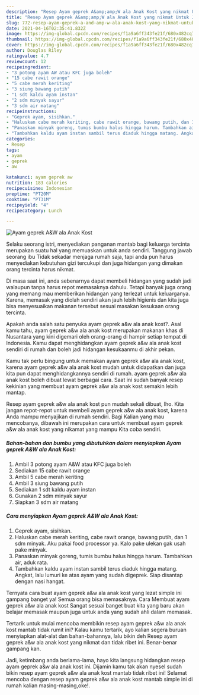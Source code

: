 ```yaml
---
description: "Resep Ayam geprek A&amp;amp;W ala Anak Kost yang nikmat Untuk Jualan"
title: "Resep Ayam geprek A&amp;amp;W ala Anak Kost yang nikmat Untuk Jualan"
slug: 772-resep-ayam-geprek-a-and-amp-w-ala-anak-kost-yang-nikmat-untuk-jualan
date: 2021-04-16T02:35:41.832Z
image: https://img-global.cpcdn.com/recipes/f1a9a6ff343fe21f/680x482cq70/ayam-geprek-aw-ala-anak-kost-foto-resep-utama.jpg
thumbnail: https://img-global.cpcdn.com/recipes/f1a9a6ff343fe21f/680x482cq70/ayam-geprek-aw-ala-anak-kost-foto-resep-utama.jpg
cover: https://img-global.cpcdn.com/recipes/f1a9a6ff343fe21f/680x482cq70/ayam-geprek-aw-ala-anak-kost-foto-resep-utama.jpg
author: Douglas Riley
ratingvalue: 4.7
reviewcount: 12
recipeingredient:
- "3 potong ayam AW atau KFC juga boleh"
- "15 cabe rawit orange"
- "5 cabe merah keriting"
- "3 siung bawang putih"
- "1 sdt kaldu ayam instan"
- "2 sdm minyak sayur"
- "3 sdm air matang"
recipeinstructions:
- "Geprek ayam, sisihkan."
- "Haluskan cabe merah keriting, cabe rawit orange, bawang putih, dan 1 sdm minyak. Aku pakai food processor ya. Kalo pake ulekan gak usah pake minyak."
- "Panaskan minyak goreng, tumis bumbu halus hingga harum. Tambahkan air, aduk rata."
- "Tambahkan kaldu ayam instan sambil terus diaduk hingga matang. Angkat, lalu lumuri ke atas ayam yang sudah digeprek. Siap disantap dengan nasi hangat."
categories:
- Resep
tags:
- ayam
- geprek
- aw

katakunci: ayam geprek aw 
nutrition: 183 calories
recipecuisine: Indonesian
preptime: "PT20M"
cooktime: "PT31M"
recipeyield: "4"
recipecategory: Lunch

---
```



![Ayam geprek A&amp;W ala Anak Kost](https://img-global.cpcdn.com/recipes/f1a9a6ff343fe21f/680x482cq70/ayam-geprek-aw-ala-anak-kost-foto-resep-utama.jpg)

Selaku seorang istri, menyediakan panganan mantab bagi keluarga tercinta merupakan suatu hal yang memuaskan untuk anda sendiri. Tanggung jawab seorang ibu Tidak sekadar menjaga rumah saja, tapi anda pun harus menyediakan kebutuhan gizi tercukupi dan juga hidangan yang dimakan orang tercinta harus nikmat.

Di masa  saat ini, anda sebenarnya dapat membeli hidangan yang sudah jadi walaupun tanpa harus repot memasaknya dahulu. Tetapi banyak juga orang yang memang mau memberikan hidangan yang terlezat untuk keluarganya. Karena, memasak yang diolah sendiri akan jauh lebih higienis dan kita juga bisa menyesuaikan makanan tersebut sesuai masakan kesukaan orang tercinta. 



Apakah anda salah satu penyuka ayam geprek a&amp;w ala anak kost?. Asal kamu tahu, ayam geprek a&amp;w ala anak kost merupakan makanan khas di Nusantara yang kini digemari oleh orang-orang di hampir setiap tempat di Indonesia. Kamu dapat menghidangkan ayam geprek a&amp;w ala anak kost sendiri di rumah dan boleh jadi hidangan kesukaanmu di akhir pekan.

Kamu tak perlu bingung untuk memakan ayam geprek a&amp;w ala anak kost, karena ayam geprek a&amp;w ala anak kost mudah untuk didapatkan dan juga kita pun dapat menghidangkannya sendiri di rumah. ayam geprek a&amp;w ala anak kost boleh dibuat lewat berbagai cara. Saat ini sudah banyak resep kekinian yang membuat ayam geprek a&amp;w ala anak kost semakin lebih mantap.

Resep ayam geprek a&amp;w ala anak kost pun mudah sekali dibuat, lho. Kita jangan repot-repot untuk membeli ayam geprek a&amp;w ala anak kost, karena Anda mampu menyajikan di rumah sendiri. Bagi Kalian yang mau mencobanya, dibawah ini merupakan cara untuk membuat ayam geprek a&amp;w ala anak kost yang nikamat yang mampu Kita coba sendiri.

<!--inarticleads1-->

##### Bahan-bahan dan bumbu yang dibutuhkan dalam menyiapkan Ayam geprek A&amp;W ala Anak Kost:

1. Ambil 3 potong ayam A&amp;W atau KFC juga boleh
1. Sediakan 15 cabe rawit orange
1. Ambil 5 cabe merah keriting
1. Ambil 3 siung bawang putih
1. Sediakan 1 sdt kaldu ayam instan
1. Gunakan 2 sdm minyak sayur
1. Siapkan 3 sdm air matang




<!--inarticleads2-->

##### Cara menyiapkan Ayam geprek A&amp;W ala Anak Kost:

1. Geprek ayam, sisihkan.
1. Haluskan cabe merah keriting, cabe rawit orange, bawang putih, dan 1 sdm minyak. Aku pakai food processor ya. Kalo pake ulekan gak usah pake minyak.
1. Panaskan minyak goreng, tumis bumbu halus hingga harum. Tambahkan air, aduk rata.
1. Tambahkan kaldu ayam instan sambil terus diaduk hingga matang. Angkat, lalu lumuri ke atas ayam yang sudah digeprek. Siap disantap dengan nasi hangat.




Ternyata cara buat ayam geprek a&amp;w ala anak kost yang lezat simple ini gampang banget ya! Semua orang bisa memasaknya. Cara Membuat ayam geprek a&amp;w ala anak kost Sangat sesuai banget buat kita yang baru akan belajar memasak maupun juga untuk anda yang sudah ahli dalam memasak.

Tertarik untuk mulai mencoba membikin resep ayam geprek a&amp;w ala anak kost mantab tidak rumit ini? Kalau kamu tertarik, ayo kalian segera buruan menyiapkan alat-alat dan bahan-bahannya, lalu bikin deh Resep ayam geprek a&amp;w ala anak kost yang nikmat dan tidak ribet ini. Benar-benar gampang kan. 

Jadi, ketimbang anda berlama-lama, hayo kita langsung hidangkan resep ayam geprek a&amp;w ala anak kost ini. Dijamin kamu tak akan nyesel sudah bikin resep ayam geprek a&amp;w ala anak kost mantab tidak ribet ini! Selamat mencoba dengan resep ayam geprek a&amp;w ala anak kost mantab simple ini di rumah kalian masing-masing,oke!.

